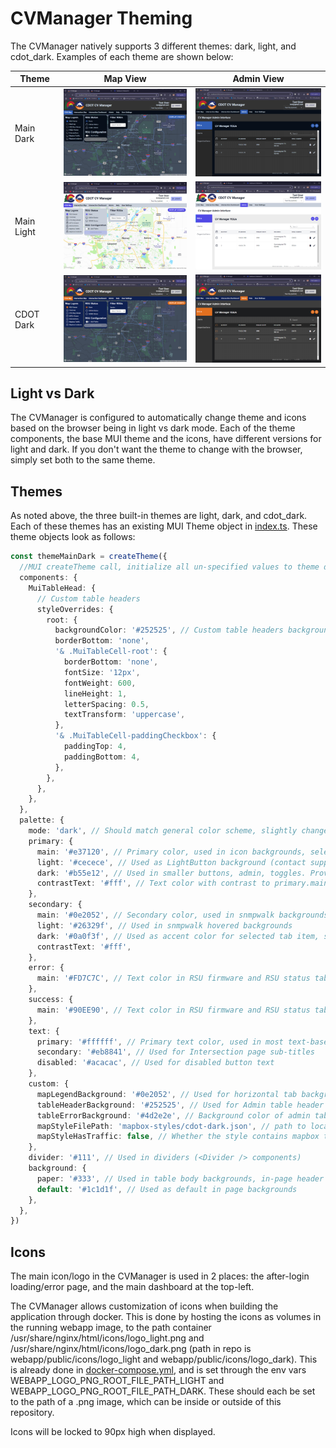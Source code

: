 # CVManager Theming

The CVManager natively supports 3 different themes: dark, light, and cdot_dark. Examples of each theme are shown below:

| Theme      | Map View                                                                       | Admin View                                                                         |
| ---------- | ------------------------------------------------------------------------------ | ---------------------------------------------------------------------------------- |
| Main Dark  | <img src="./screenshots/main_dark_map.png" alt="Main Dark Map" width="300"/>   | <img src="./screenshots/main_dark_admin.png" alt="Main Dark Admin" width="300"/>   |
| Main Light | <img src="./screenshots/main_light_map.png" alt="Main Light Map" width="300"/> | <img src="./screenshots/main_light_admin.png" alt="Main Light Admin" width="300"/> |
| CDOT Dark  | <img src="./screenshots/cdot_dark_map.png" alt="CDOT Dark Map" width="300"/>   | <img src="./screenshots/cdot_dark_admin.png" alt="CDOT Dark Admin" width="300"/>   |

## Light vs Dark

The CVManager is configured to automatically change theme and icons based on the browser being in light vs dark mode. Each of the theme components, the base MUI theme and the icons, have different versions for light and dark. If you don't want the theme to change with the browser, simply set both to the same theme.

## Themes

As noted above, the three built-in themes are light, dark, and cdot_dark. Each of these themes has an existing MUI Theme object in [index.ts](./index.ts). These theme objects look as follows:

```ts
const themeMainDark = createTheme({
  //MUI createTheme call, initialize all un-specified values to theme defaults: https://mui.com/material-ui/customization/default-theme/
  components: {
    MuiTableHead: {
      // Custom table headers
      styleOverrides: {
        root: {
          backgroundColor: '#252525', // Custom table headers background color
          borderBottom: 'none',
          '& .MuiTableCell-root': {
            borderBottom: 'none',
            fontSize: '12px',
            fontWeight: 600,
            lineHeight: 1,
            letterSpacing: 0.5,
            textTransform: 'uppercase',
          },
          '& .MuiTableCell-paddingCheckbox': {
            paddingTop: 4,
            paddingBottom: 4,
          },
        },
      },
    },
  },
  palette: {
    mode: 'dark', // Should match general color scheme, slightly changes rendering
    primary: {
      main: '#e37120', // Primary color, used in icon backgrounds, selected tabs, buttons, checkboxes, ...
      light: '#cecece', // Used as LightButton background (contact support and logout)
      dark: '#b55e12', // Used in smaller buttons, admin, toggles. Provides better text contrast than primary.main
      contrastText: '#fff', // Text color with contrast to primary.main and primary.dark colors
    },
    secondary: {
      main: '#0e2052', // Secondary color, used in snmpwalk backgrounds
      light: '#26329f', // Used in snmpwalk hovered backgrounds
      dark: '#0a0f3f', // Used as accent color for selected tab item, snmpwalk  backgrounds, and LightButton text color (contact support and logout)
      contrastText: '#fff',
    },
    error: {
      main: '#FD7C7C', // Text color in RSU firmware and RSU status tables, as well as ErrorMessageText. Background is background.paper
    },
    success: {
      main: '#90EE90', // Text color in RSU firmware and RSU status tables, as well as SuccessMessageText. Background is background.paper
    },
    text: {
      primary: '#ffffff', // Primary text color, used in most text-based components
      secondary: '#eb8841', // Used for Intersection page sub-titles
      disabled: '#acacac', // Used for disabled button text
    },
    custom: {
      mapLegendBackground: '#0e2052', // Used for horizontal tab backgrounds and map control/legend backgrounds
      tableHeaderBackground: '#252525', // Used for Admin table header background color, usually same as components.styleOverrides.root.backgroundColor
      tableErrorBackground: '#4d2e2e', // Background color of admin table rows when there is an error
      mapStyleFilePath: 'mapbox-styles/cdot-dark.json', // path to local mapbox map style.json
      mapStyleHasTraffic: false, // Whether the style contains mapbox traffic and incident layers
    },
    divider: '#111', // Used in dividers (<Divider /> components)
    background: {
      paper: '#333', // Used in table body backgrounds, in-page header backgrounds, and vertical tab background. Also used in Help page background
      default: '#1c1d1f', // Used as default in page backgrounds
    },
  },
})
```

## Icons

The main icon/logo in the CVManager is used in 2 places: the after-login loading/error page, and the main dashboard at the top-left.

The CVManager allows customization of icons when building the application through docker. This is done by hosting the icons as volumes in the running webapp image, to the path container /usr/share/nginx/html/icons/logo_light.png and /usr/share/nginx/html/icons/logo_dark.png (path in repo is webapp/public/icons/logo_light and webapp/public/icons/logo_dark). This is already done in [docker-compose.yml](../../../docker-compose.yml#79), and is set through the env vars WEBAPP_LOGO_PNG_ROOT_FILE_PATH_LIGHT and WEBAPP_LOGO_PNG_ROOT_FILE_PATH_DARK. These should each be set to the path of a .png image, which can be inside or outside of this repository.

Icons will be locked to 90px high when displayed.
